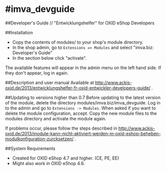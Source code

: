 #imva_devguide
=============
##Developer's Guide // "Entwicklungshelfer" for OXID eShop Developers



##Installation

*	Copy the contents of modules/ to your shop's module directory.
*	In the shop admin, go to `Extensions => Modules` and select "imva.biz: Developer's Guide"
*	In the section below click "activate".

The available features will appear in the admin menu on the left hand side. If they don't appear, log in again.



##Description and user manual
Available at http://www.ackis-oxid.de/2013/entwicklungshelfer-fr-oxid-entwickler-developers-guide/ .



##Updating to versions higher than 0.7
Before updating to the latest version of the module, delete the directory modules/imva.biz/imva_devguide.
Log in to the admin and go to `Extensions -> Modules`. When asked if you want to delete the module configuration, accept.
Copy the new module files to the modules directory and activate the module again.

If problems occur, please follow the steps described in http://www.ackis-oxid.de/2013/module-kann-nicht-aktiviert-werden-in-oxid-eshop-beheben-modulkonfiguration-zurcksetzen/ .

##System Requirements
*	Created for OXID eShop 4.7 and higher. (CE, PE, EE)
*	Might also work in OXID eShop 4.6.
